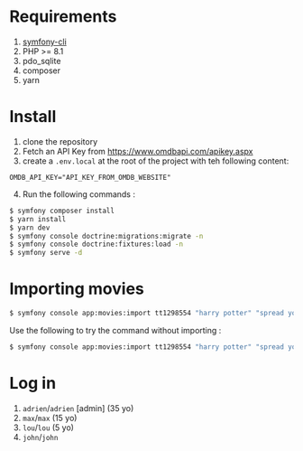 Requirements
============

1. [symfony-cli](https://symfony.com/download)
2. PHP >= 8.1
3. pdo_sqlite
4. composer
5. yarn

Install
=======

1. clone the repository
2. Fetch an API Key from https://www.omdbapi.com/apikey.aspx
3. create a `.env.local` at the root of the project with teh following content:
```dotenv
OMDB_API_KEY="API_KEY_FROM_OMDB_WEBSITE"
```
4. Run the following commands :

```bash
$ symfony composer install
$ yarn install
$ yarn dev
$ symfony console doctrine:migrations:migrate -n
$ symfony console doctrine:fixtures:load -n
$ symfony serve -d
```

Importing movies
================

```bash
$ symfony console app:movies:import tt1298554 "harry potter" "spread your wings" "Hidden Figures" "my lady" tt123456
```

Use the following to try the command without importing :
```bash
$ symfony console app:movies:import tt1298554 "harry potter" "spread your wings" "Hidden Figures" "my lady" tt123456 --dry-run
```

Log in
======

1. `adrien`/`adrien` [admin] (35 yo)
2. `max`/`max` (15 yo)
3. `lou`/`lou` (5 yo)
4. `john`/`john`
